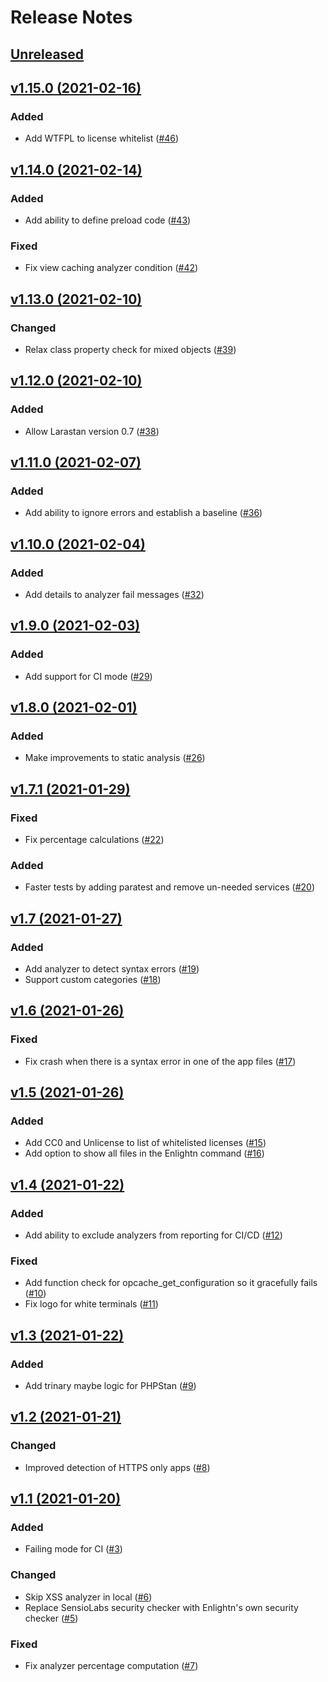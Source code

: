 # Release Notes

## [Unreleased](https://github.com/enlightn/enlightn/compare/v1.15.0...master)

## [v1.15.0 (2021-02-16)](https://github.com/enlightn/enlightn/compare/v1.14.0...v1.15.0)

### Added
- Add WTFPL to license whitelist ([#46](https://github.com/enlightn/enlightn/pull/46))

## [v1.14.0 (2021-02-14)](https://github.com/enlightn/enlightn/compare/v1.13.0...v1.14.0)

### Added
- Add ability to define preload code ([#43](https://github.com/enlightn/enlightn/pull/43))

### Fixed
- Fix view caching analyzer condition ([#42](https://github.com/enlightn/enlightn/pull/42))

## [v1.13.0 (2021-02-10)](https://github.com/enlightn/enlightn/compare/v1.12.0...v1.13.0)

### Changed
- Relax class property check for mixed objects ([#39](https://github.com/enlightn/enlightn/pull/39))

## [v1.12.0 (2021-02-10)](https://github.com/enlightn/enlightn/compare/v1.11.0...v1.12.0)

### Added
- Allow Larastan version 0.7 ([#38](https://github.com/enlightn/enlightn/pull/38))

## [v1.11.0 (2021-02-07)](https://github.com/enlightn/enlightn/compare/v1.10.0...v1.11.0)

### Added
- Add ability to ignore errors and establish a baseline ([#36](https://github.com/enlightn/enlightn/pull/36))

## [v1.10.0 (2021-02-04)](https://github.com/enlightn/enlightn/compare/v1.9.0...v1.10.0)

### Added
- Add details to analyzer fail messages ([#32](https://github.com/enlightn/enlightn/pull/32))

## [v1.9.0 (2021-02-03)](https://github.com/enlightn/enlightn/compare/v1.8.0...v1.9.0)

### Added
- Add support for CI mode ([#29](https://github.com/enlightn/enlightn/pull/29))

## [v1.8.0 (2021-02-01)](https://github.com/enlightn/enlightn/compare/v1.7.1...v1.8.0)

### Added
- Make improvements to static analysis ([#26](https://github.com/enlightn/enlightn/pull/26))

## [v1.7.1 (2021-01-29)](https://github.com/enlightn/enlightn/compare/v1.7...v1.7.1)

### Fixed
- Fix percentage calculations ([#22](https://github.com/enlightn/enlightn/pull/22))

### Added
- Faster tests by adding paratest and remove un-needed services ([#20](https://github.com/enlightn/enlightn/pull/20))

## [v1.7 (2021-01-27)](https://github.com/enlightn/enlightn/compare/v1.6...v1.7)

### Added
- Add analyzer to detect syntax errors ([#19](https://github.com/enlightn/enlightn/pull/19))
- Support custom categories ([#18](https://github.com/enlightn/enlightn/pull/18))

## [v1.6 (2021-01-26)](https://github.com/enlightn/enlightn/compare/v1.5...v1.6)

### Fixed
- Fix crash when there is a syntax error in one of the app files ([#17](https://github.com/enlightn/enlightn/pull/17))

## [v1.5 (2021-01-26)](https://github.com/enlightn/enlightn/compare/v1.4...v1.5)

### Added
- Add CC0 and Unlicense to list of whitelisted licenses ([#15](https://github.com/enlightn/enlightn/pull/15))
- Add option to show all files in the Enlightn command ([#16](https://github.com/enlightn/enlightn/pull/16))

## [v1.4 (2021-01-22)](https://github.com/enlightn/enlightn/compare/v1.3...v1.4)

### Added
- Add ability to exclude analyzers from reporting for CI/CD ([#12](https://github.com/enlightn/enlightn/pull/12))

### Fixed
- Add function check for opcache_get_configuration so it gracefully fails ([#10](https://github.com/enlightn/enlightn/pull/10))
- Fix logo for white terminals ([#11](https://github.com/enlightn/enlightn/pull/11))

## [v1.3 (2021-01-22)](https://github.com/enlightn/enlightn/compare/v1.2...v1.3)

### Added
- Add trinary maybe logic for PHPStan ([#9](https://github.com/enlightn/enlightn/pull/9))

## [v1.2 (2021-01-21)](https://github.com/enlightn/enlightn/compare/v1.1...v1.2)

### Changed
- Improved detection of HTTPS only apps ([#8](https://github.com/enlightn/enlightn/pull/8))

## [v1.1 (2021-01-20)](https://github.com/enlightn/enlightn/compare/v1.0...v1.1)

### Added
- Failing mode for CI ([#3](https://github.com/enlightn/enlightn/pull/3))

### Changed
- Skip XSS analyzer in local ([#6](https://github.com/enlightn/enlightn/pull/6))
- Replace SensioLabs security checker with Enlightn's own security checker ([#5](https://github.com/enlightn/enlightn/pull/5))

### Fixed
- Fix analyzer percentage computation ([#7](https://github.com/enlightn/enlightn/pull/7))
